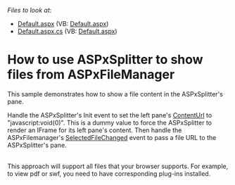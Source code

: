 <!-- default file list -->
*Files to look at*:

* [Default.aspx](./CS/Default.aspx) (VB: [Default.aspx](./VB/Default.aspx))
* [Default.aspx.cs](./CS/Default.aspx.cs) (VB: [Default.aspx](./VB/Default.aspx))
<!-- default file list end -->
# How to use ASPxSplitter to show files from ASPxFileManager


<p>This sample demonstrates how to show a file content in the ASPxSplitter's pane.</p><p>Handle the ASPxSplitter's Init event to set the left pane's <a href="http://documentation.devexpress.com/#AspNet/DevExpressWebASPxSplitterSplitterPane_ContentUrltopic"><u>ContentUrl</u></a> to "javascript:void(0)".  This is a dummy value to force the ASPxSplitter to render an IFrame for its left pane's content. Then handle the ASPxFilemanager's <a href="http://documentation.devexpress.com/#AspNet/DevExpressWebASPxFileManagerScriptsASPxClientFileManager_SelectedFileChangedtopic"><u>SelectedFileChanged</u></a> event to pass a file URL to the ASPxSplitter's pane.</p><p><br />
This approach will support all files that your browser supports. For example, to view pdf or swf, you need to have corresponding plug-ins installed.</p>

<br/>


